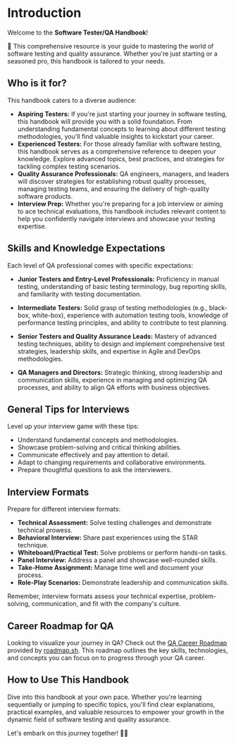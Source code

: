 # Introduction

Welcome to the **Software Tester/QA Handbook**! 

🚀 This comprehensive resource is your guide to mastering the world of software testing and quality assurance. Whether you're just starting or a seasoned pro, this handbook is tailored to your needs.

## Who is it for?

This handbook caters to a diverse audience:

- **Aspiring Testers:** If you're just starting your journey in software testing, this handbook will provide you with a solid foundation. From understanding fundamental concepts to learning about different testing methodologies, you'll find valuable insights to kickstart your career.
- **Experienced Testers:** For those already familiar with software testing, this handbook serves as a comprehensive reference to deepen your knowledge. Explore advanced topics, best practices, and strategies for tackling complex testing scenarios.
- **Quality Assurance Professionals:** QA engineers, managers, and leaders will discover strategies for establishing robust quality processes, managing testing teams, and ensuring the delivery of high-quality software products.
- **Interview Prep:** Whether you're preparing for a job interview or aiming to ace technical evaluations, this handbook includes relevant content to help you confidently navigate interviews and showcase your testing expertise.

## Skills and Knowledge Expectations

Each level of QA professional comes with specific expectations:

- **Junior Testers and Entry-Level Professionals:** Proficiency in manual testing, understanding of basic testing terminology, bug reporting skills, and familiarity with testing documentation.

- **Intermediate Testers:** Solid grasp of testing methodologies (e.g., black-box, white-box), experience with automation testing tools, knowledge of performance testing principles, and ability to contribute to test planning.

- **Senior Testers and Quality Assurance Leads:** Mastery of advanced testing techniques, ability to design and implement comprehensive test strategies, leadership skills, and expertise in Agile and DevOps methodologies.

- **QA Managers and Directors:** Strategic thinking, strong leadership and communication skills, experience in managing and optimizing QA processes, and ability to align QA efforts with business objectives.

## General Tips for Interviews

Level up your interview game with these tips:

- Understand fundamental concepts and methodologies.
- Showcase problem-solving and critical thinking abilities.
- Communicate effectively and pay attention to detail.
- Adapt to changing requirements and collaborative environments.
- Prepare thoughtful questions to ask the interviewers.

## Interview Formats

Prepare for different interview formats:

- **Technical Assessment:** Solve testing challenges and demonstrate technical prowess.
- **Behavioral Interview:** Share past experiences using the STAR technique.
- **Whiteboard/Practical Test:** Solve problems or perform hands-on tasks.
- **Panel Interview:** Address a panel and showcase well-rounded skills.
- **Take-Home Assignment:** Manage time well and document your process.
- **Role-Play Scenarios:** Demonstrate leadership and communication skills.

Remember, interview formats assess your technical expertise, problem-solving, communication, and fit with the company's culture.

## Career Roadmap for QA

Looking to visualize your journey in QA? Check out the [QA Career Roadmap](https://roadmap.sh/qa) provided by [roadmap.sh](https://roadmap.sh/qa). This roadmap outlines the key skills, technologies, and concepts you can focus on to progress through your QA career.

## How to Use This Handbook

Dive into this handbook at your own pace. Whether you're learning sequentially or jumping to specific topics, you'll find clear explanations, practical examples, and valuable resources to empower your growth in the dynamic field of software testing and quality assurance.

Let's embark on this journey together! 📘✨
